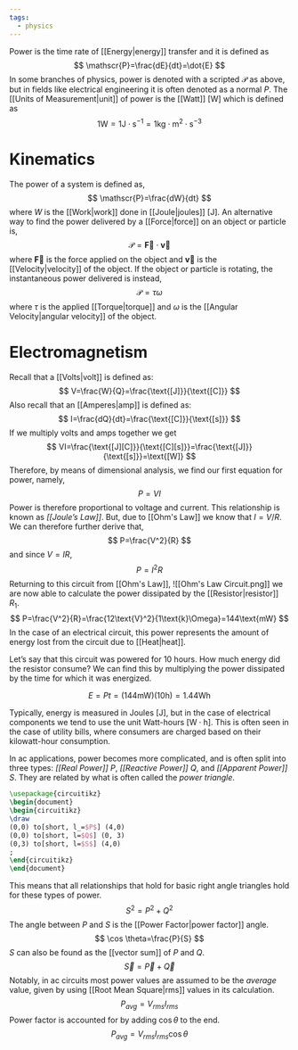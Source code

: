 ```yaml
---
tags:
  - physics
---
```

Power is the time rate of [[Energy|energy]] transfer and it is defined as
$$
	\mathscr{P}=\frac{dE}{dt}=\dot{E}
$$
In some branches of physics, power is denoted with a scripted $\mathscr{P}$ as above, but in fields like electrical engineering it is often denoted as a normal $P$. The [[Units of Measurement|unit]] of power is the [[Watt]] $[\text{W}]$ which is defined as 
$$
	1\text{W}=1\text{J}\cdot\text{s}^{-1}=1\text{kg}\cdot\text{m}^2\cdot\text{s}^{-3}
$$

# Kinematics

The power of a system is defined as,
$$
\mathscr{P}=\frac{dW}{dt}
$$
where $W$ is the [[Work|work]] done in [[Joule|joules]] $[\text{J}]$. An alternative way to find the power delivered by a [[Force|force]] on an object or particle is,
$$
\mathscr{P}=\mathbf{\vec{F}}\cdot \mathbf{\vec{v}}
$$
where $\mathbf{\vec{F}}$ is the force applied on the object and $\mathbf{\vec{v}}$ is the [[Velocity|velocity]] of the object. If the object or particle is rotating, the instantaneous power delivered is instead,
$$
\mathscr{P}=\tau \omega
$$
where $\tau$ is the applied [[Torque|torque]] and $\omega$ is the [[Angular Velocity|angular velocity]] of the object.
# Electromagnetism

Recall that a [[Volts|volt]] is defined as:
$$
	V=\frac{W}{Q}=\frac{\text{[J]}}{\text{[C]}}
$$
Also recall that an [[Amperes|amp]] is defined as:
$$
	I=\frac{dQ}{dt}=\frac{\text{[C]}}{\text{[s]}}
$$
If we multiply volts and amps together we get
$$
	VI=\frac{\text{[J][C]}}{\text{[C][s]}}=\frac{\text{[J]}}{\text{[s]}}=\text{[W]}
$$
Therefore, by means of dimensional analysis, we find our first equation for power, namely,
$$ P=VI $$
Power is therefore proportional to voltage and current. This relationship is known as _[[Joule’s Law]]_. But, due to [[Ohm's Law]] we know that $I=V/R$. We can therefore further derive that,
$$ P=\frac{V^2}{R} $$
and since $V=IR$,
$$ P=I^2R $$
Returning to this circuit from [[Ohm's Law]],
![[Ohm's Law Circuit.png]]
we are now able to calculate the power dissipated by the [[Resistor|resistor]] $R_1$.
$$ P=\frac{V^2}{R}=\frac{12\text{V}^2}{1\text{k}\Omega}=144\text{mW} $$
In the case of an electrical circuit, this power represents the amount of energy lost from the circuit due to [[Heat|heat]]. 

Let’s say that this circuit was powered for 10 hours. How much energy did the resistor consume? We can find this by multiplying the power dissipated by the time for which it was energized.

$$ E=Pt=(144\text{mW})(10\text{h})=1.44\text{Wh} $$

Typically, energy is measured in Joules \[$\text{J}$], but in the case of electrical components we tend to use the unit Watt-hours \[$\text{W}\cdot \text{h}$]. This is often seen in the case of utility bills, where consumers are charged based on their kilowatt-hour consumption.

In ac applications, power becomes more complicated, and is often split into three types: *[[Real Power]]* $P$, *[[Reactive Power]]* $Q$, and *[[Apparent Power]]* $S$. They are related by what is often called the *power triangle*.
```tikz
\usepackage{circuitikz}
\begin{document}
\begin{circuitikz}
\draw
(0,0) to[short, l_=$P$] (4,0)
(0,0) to[short, l=$Q$] (0, 3)
(0,3) to[short, l=$S$] (4,0)
;
\end{circuitikz}
\end{document}
```
This means that all relationships that hold for basic right angle triangles hold for these types of power.
$$
S^2=P^2+Q^2
$$
The angle between $P$ and $S$ is the [[Power Factor|power factor]] angle. 
$$
\cos \theta=\frac{P}{S}
$$
$S$ can also be found as the [[vector sum]] of $P$ and $Q$.
$$
\vec{S}=\vec{P}+\vec{Q}
$$
Notably, in ac circuits most power values are assumed to be the *average* value, given by using [[Root Mean Square|rms]] values in its calculation.
$$
P_{avg}=V_{rms}I_{rms}
$$
Power factor is accounted for by adding $\cos \theta$ to the end.
$$
P_{avg}=V_{rms}I_{rms}\cos \theta
$$
